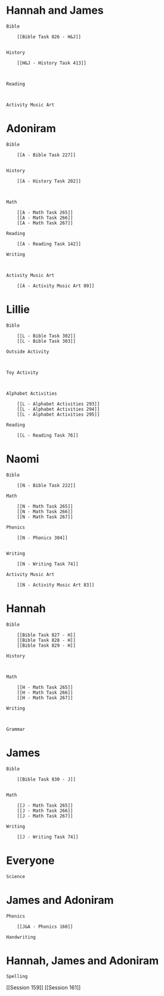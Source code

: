 # Hannah and James

	Bible

		[[Bible Task 826 - H&J]]
		

	History

		[[H&J - History Task 413]]
		
		

	Reading

		

	Activity Music Art

		
# Adoniram

	Bible

		[[A - Bible Task 227]]
		

	History

		[[A - History Task 202]]
		
		

	Math

		[[A - Math Task 265]]
		[[A - Math Task 266]]
		[[A - Math Task 267]]

	Reading

		[[A - Reading Task 142]]

	Writing

		

	Activity Music Art

		[[A - Activity Music Art 80]]

# Lillie

	Bible

		[[L - Bible Task 302]]
		[[L - Bible Task 303]]

	Outside Activity

		

	Toy Activity

		

	Alphabet Activities

		[[L - Alphabet Activities 293]]
		[[L - Alphabet Activities 294]]
		[[L - Alphabet Activities 295]]

	Reading

		[[L - Reading Task 76]]

# Naomi

	Bible

		[[N - Bible Task 222]]

	Math

		[[N - Math Task 265]]
		[[N - Math Task 266]]
		[[N - Math Task 267]]

	Phonics

		[[N - Phonics 304]]
		

	Writing

		[[N - Writing Task 74]]

	Activity Music Art

		[[N - Activity Music Art 83]]

# Hannah

	Bible

		[[Bible Task 827 - H]]
		[[Bible Task 828 - H]]
		[[Bible Task 829 - H]]

	History

		

	Math

		[[H - Math Task 265]]
		[[H - Math Task 266]]
		[[H - Math Task 267]]

	Writing

		

	Grammar

		
		
		
# James

	Bible

		[[Bible Task 830 - J]]
		

	Math

		[[J - Math Task 265]]
		[[J - Math Task 266]]
		[[J - Math Task 267]]

	Writing

		[[J - Writing Task 74]]

# Everyone

	Science

		
		
# James and Adoniram

	Phonics

		[[J&A - Phonics 160]]

	Handwriting

		
# Hannah, James and Adoniram

	Spelling



[[Session 159]]
[[Session 161]]
